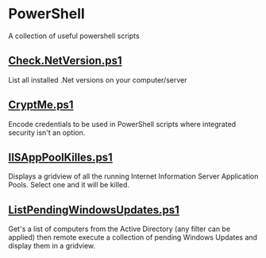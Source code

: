 # PowerShell
A collection of useful powershell scripts

## [Check.NetVersion.ps1](https://github.com/kallsbo/PowerShell/blob/master/Check.NetVersion.ps1)
List all installed .Net versions on your computer/server

## [CryptMe.ps1](https://github.com/kallsbo/PowerShell/blob/master/CryptMe.ps1)
Encode credentials to be used in PowerShell scripts where integrated security isn't an option.

## [IISAppPoolKilles.ps1](https://github.com/kallsbo/PowerShell/blob/master/IISAppPoolKiller.ps1)
Displays a gridview of all the running Internet Information Server Application Pools. Select one and it will be killed.

## [ListPendingWindowsUpdates.ps1](https://github.com/kallsbo/PowerShell/blob/master/ListPendingWindowsUpdates.ps1)
Get's a list of computers from the Active Directory (any filter can be applied) then remote execute a collection of pending Windows Updates and display them in a gridview.
